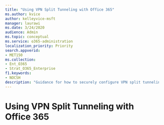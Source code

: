 ```yaml
---
title: "Using VPN Split Tunneling with Office 365"
ms.author: kvice
author: kelleyvice-msft
manager: laurawi
ms.date: 3/24/2020
audience: Admin
ms.topic: conceptual
ms.service: o365-administration
localization_priority: Priority
search.appverid:
- MET150
ms.collection:
- Ent_O365
- Strat_O365_Enterprise
f1.keywords:
- NOCSH
description: "Guidance for how to securely configure VPN split tunneling for Office 365."
---
```


# Using VPN Split Tunneling with Office 365
